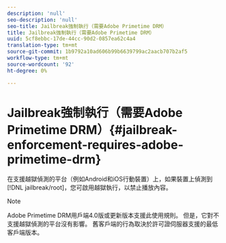 ```yaml
---
description: 'null'
seo-description: 'null'
seo-title: Jailbreak強制執行（需要Adobe Primetime DRM）
title: Jailbreak強制執行（需要Adobe Primetime DRM）
uuid: 5cf8ebbc-17de-44cc-90d2-0857ea62c4a4
translation-type: tm+mt
source-git-commit: 1b9792a10ad606b99b6639799ac2aacb707b2af5
workflow-type: tm+mt
source-wordcount: '92'
ht-degree: 0%

---
```



# Jailbreak強制執行（需要Adobe Primetime DRM）{#jailbreak-enforcement-requires-adobe-primetime-drm}

在支援越獄偵測的平台（例如Android和iOS行動裝置）上，如果裝置上偵測到[!DNL jailbreak/root]，您可啟用越獄執行，以禁止播放內容。

>[!NOTE]
>
>Adobe Primetime DRM用戶端4.0版或更新版本支援此使用規則。 但是，它對不支援越獄偵測的平台沒有影響。 舊客戶端的行為取決於許可證伺服器支援的最低客戶端版本。

